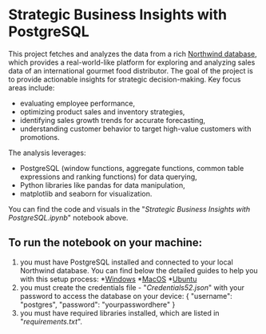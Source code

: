 # Strategic Business Insights with PostgreSQL

This project fetches and analyzes the data from a rich [Northwind database](https://github.com/pthom/northwind_psql/tree/master), which provides a real-world-like platform for exploring and analyzing sales data of an international gourmet food distributor. The goal of the project is to provide actionable insights for strategic decision-making. Key focus areas include:
* evaluating employee performance,
* optimizing product sales and inventory strategies,
* identifying sales growth trends for accurate forecasting,
* understanding customer behavior to target high-value customers with promotions. 

The analysis leverages:
* PostgreSQL (window functions, aggregate functions, common table expressions and ranking functions) for data querying, 
* Python libraries like pandas for data manipulation,
* matplotlib and seaborn for visualization.

You can find the code and visuals in the "*Strategic Business Insights with PostgreSQL.ipynb*" notebook above. 

## To run the notebook on your machine:
1. you must have PostgreSQL installed and connected to your local Northwind database. You can find below the detailed guides to help you with this setup process:
*[Windows](https://www.dataquest.io/blog/install-postgresql-14-7-on-windows-10/?_gl=1*1ww7b99*_gcl_au*MjEyMjk1MzI0Ny4xNzM0ODY5OTE1*_ga*MTYyNjA4OTkzNC4xNzM0ODY5OTE0*_ga_YXMFSKC6DP*MTczNjcxMzQxMC4xNS4xLjE3MzY3MTM1NDIuNS4wLjEwODAxNzE0NDA.)
*[MacOS](https://www.dataquest.io/blog/install-postgresql-14-7-for-macos/?_gl=1*1j4kgyq*_gcl_au*MjEyMjk1MzI0Ny4xNzM0ODY5OTE1*_ga*MTYyNjA4OTkzNC4xNzM0ODY5OTE0*_ga_YXMFSKC6DP*MTczNjcxMzQxMC4xNS4xLjE3MzY3MTM1NzguNjAuMC4xMDgwMTcxNDQw)
*[Ubuntu](https://www.dataquest.io/blog/install-postgresql-14-7-on-your-ubuntu-system/?_gl=1*1j4kgyq*_gcl_au*MjEyMjk1MzI0Ny4xNzM0ODY5OTE1*_ga*MTYyNjA4OTkzNC4xNzM0ODY5OTE0*_ga_YXMFSKC6DP*MTczNjcxMzQxMC4xNS4xLjE3MzY3MTM1NzguNjAuMC4xMDgwMTcxNDQw)
2. you must create the credentials file - "*Credentials52.json*" with your password to access the database on your device: 
{
    "username": "postgres",
    "password": "yourpasswordhere"
}
3. you must have required libraries installed, which are listed in "*requirements.txt*". 
